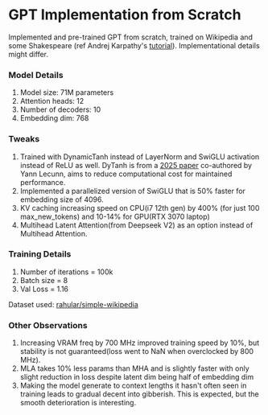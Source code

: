 # GPT Implementation from Scratch

Implemented and pre-trained GPT from scratch, trained on Wikipedia and some Shakespeare (ref Andrej Karpathy's [tutorial](https://www.youtube.com/watch?v=kCc8FmEb1nY)). Implementational details might differ.

### Model Details
1. Model size: 71M parameters
2. Attention heads: 12
3. Number of decoders: 10
4. Embedding dim: 768

### Tweaks
1. Trained with DynamicTanh instead of LayerNorm and SwiGLU activation instead of ReLU as well. DyTanh is from a [2025 paper](https://arxiv.org/pdf/2503.10622) co-authored by Yann Lecunn, aims to reduce computational cost for maintained performance.
2. Implemented a parallelized version of SwiGLU that is 50% faster for embedding size of 4096.
3. KV caching increasing speed on CPU(i7 12th gen) by 400% (for just 100 max_new_tokens) and 10-14% for GPU(RTX 3070 laptop)
4. Multihead Latent Attention(from Deepseek V2) as an option instead of Multihead Attention.

### Training Details
1. Number of iterations = 100k
2. Batch size = 8
3. Val Loss = 1.16

Dataset used: [rahular/simple-wikipedia](https://huggingface.co/datasets/rahular/simple-wikipedia)

### Other Observations
1. Increasing VRAM freq by 700 MHz improved training speed by 10%, but stability is not guaranteed(loss went to NaN when overclocked by 800 MHz).
2. MLA takes 10% less params than MHA and is slightly faster with only slight reduction in loss despite latent dim being half of embedding dim
3. Making the model generate to context lengths it hasn't often seen in training leads to gradual decent into gibberish. This is expected, but the smooth deterioration is interesting.
